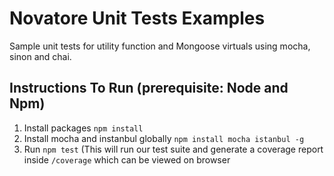 # Novatore Unit Tests Examples

Sample unit tests for utility function and Mongoose virtuals using mocha, sinon and chai. 

## Instructions To Run (prerequisite: Node and Npm) 
1. Install packages `npm install` 
2. Install mocha and instanbul globally `npm install mocha istanbul -g`
3. Run `npm test` (This will run our test suite and generate a coverage report inside `/coverage` which can be viewed on browser 
